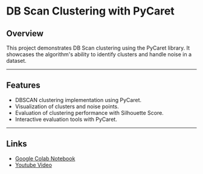 # DB Scan Clustering with PyCaret

## Overview
This project demonstrates DB Scan clustering using the PyCaret library. It showcases the algorithm's ability to identify clusters and handle noise in a dataset.

--- 

## Features
- DBSCAN clustering implementation using PyCaret.
- Visualization of clusters and noise points.
- Evaluation of clustering performance with Silhouette Score.
- Interactive evaluation tools with PyCaret.

---

## Links
- [Google Colab Notebook](https://colab.research.google.com/drive/1g2e2GtmCw0SZs8XTn3VhOKQSF_f9kZ3U?usp=sharing)
- [Youtube Video]()

